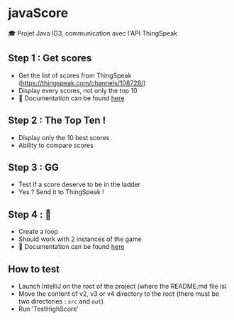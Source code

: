# javaScore
:mortar_board: Projet Java IG3, communication avec l'API ThingSpeak

## Step 1 : Get scores
* Get the list of scores from ThingSpeak (https://thingspeak.com/channels/108728/)
* Display every scores, not only the top 10
* :scroll: Documentation can be found [here](http://kenalin.github.io/scores-v1/)

## Step 2 : The Top Ten !
* Display only the 10 best scores
* Ability to compare scores

## Step 3 : GG
* Test if a score deserve to be in the ladder
* Yes ? Send it to ThingSpeak !

## Step 4 : :repeat:
* Create a loop
* Should work with 2 instances of the game
* :scroll: Documentation can be found [here](http://kenalin.github.io/scores-v4/)

## How to test
* Launch IntelliJ on the root of the project (where the README.md file is)
* Move the content of v2, v3 or v4 directory to the root (there must be two directories : `src` and `out`)
* Run 'TestHighScore'
